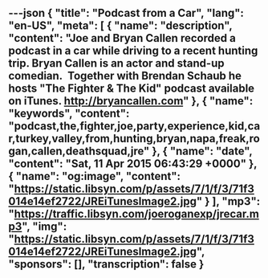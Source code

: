 ---json
{
  "title": "Podcast from a Car",
  "lang": "en-US",
  "meta": [
    {
      "name": "description",
      "content": "Joe and Bryan Callen recorded a podcast in a car while driving to a recent hunting trip. Bryan Callen is an actor and stand-up comedian.  Together with Brendan Schaub he hosts \"The Fighter & The Kid\" podcast available on iTunes. http://bryancallen.com"
    },
    {
      "name": "keywords",
      "content": "podcast,the,fighter,joe,party,experience,kid,car,turkey,valley,from,hunting,bryan,napa,freak,rogan,callen,deathsquad,jre"
    },
    {
      "name": "date",
      "content": "Sat, 11 Apr 2015 06:43:29 +0000"
    },
    {
      "name": "og:image",
      "content": "https://static.libsyn.com/p/assets/7/1/f/3/71f3014e14ef2722/JREiTunesImage2.jpg"
    }
  ],
  "mp3": "https://traffic.libsyn.com/joeroganexp/jrecar.mp3",
  "img": "https://static.libsyn.com/p/assets/7/1/f/3/71f3014e14ef2722/JREiTunesImage2.jpg",
  "sponsors": [],
  "transcription": false
}
---
<episode-header />

<timemark seconds="0" />

<transcribe-call-to-action />

<episode-footer />